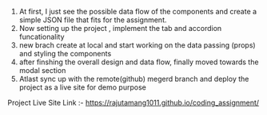 1. At first, I just see the possible data flow of the components and create a simple JSON file that fits for the assignment.
2. Now setting up the project , implement the tab and accordion funcationality 
3. new brach create at local and start working on the data passing (props) and styling the components
4. after finshing the overall design and data flow, finally moved towards the modal section
5. Atlast sync up with the remote(github) megerd branch and deploy the project as a live site for demo purpose


Project Live Site Link :- https://rajutamang1011.github.io/coding_assignment/
